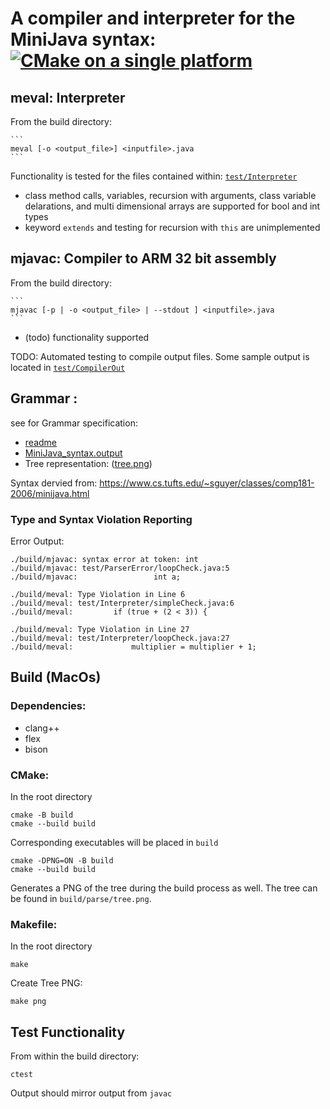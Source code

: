 
# A compiler and interpreter for the MiniJava syntax: [![CMake on a single platform](https://github.com/schriner/miniCompEval/actions/workflows/cmake-single-platform.yml/badge.svg?branch=master)](https://github.com/schriner/miniCompEval/actions/workflows/cmake-single-platform.yml)

## meval:  Interpreter
From the build directory: 

    ```
    meval [-o <output_file>] <inputfile>.java
    ```
Functionality is tested for the files contained within: [`test/Interpreter`](test/Interpreter)
* class method calls, variables, recursion with arguments, class variable delarations, and multi dimensional arrays are supported for bool and int types
* keyword `extends` and testing for recursion with `this` are unimplemented 

## mjavac: Compiler to ARM 32 bit assembly 
From the build directory: 

    ```
    mjavac [-p | -o <output_file> | --stdout ] <inputfile>.java
    ```
* (todo) functionality supported

TODO: Automated testing to compile output files.
Some sample output is located in [`test/CompilerOut`](test/CompilerOut)

## Grammar : 
see for Grammar specification:
* [readme](doc/readme.md)
* [MiniJava_syntax.output](doc/MiniJava_syntax.output)
* Tree representation: ([tree.png](doc/tree.png))

Syntax dervied from: https://www.cs.tufts.edu/~sguyer/classes/comp181-2006/minijava.html

### Type and Syntax Violation Reporting

Error Output:

```
./build/mjavac: syntax error at token: int
./build/mjavac: test/ParserError/loopCheck.java:5
./build/mjavac:                 int a;
```
```
./build/meval: Type Violation in Line 6
./build/meval: test/Interpreter/simpleCheck.java:6
./build/meval:         if (true + (2 < 3)) {
```
```
./build/meval: Type Violation in Line 27
./build/meval: test/Interpreter/loopCheck.java:27
./build/meval:             multiplier = multiplier + 1;
```

## Build (MacOs)
### Dependencies:
* clang++
* flex
* bison

### CMake:
In the root directory
```
cmake -B build
cmake --build build
```

Corresponding executables will be placed in `build`

```
cmake -DPNG=ON -B build
cmake --build build
```
Generates a PNG of the tree during the build process as well. The tree can be found in `build/parse/tree.png`.

### Makefile:
In the root directory

```
make
```

Create Tree PNG:

```
make png
```

## Test Functionality
From within the build directory:
```
ctest
```

Output should mirror output from `javac`
